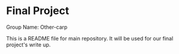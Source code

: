 # Final Project

Group Name: Other-carp

This is a README file for main repository. It will be used for our final project's write up.

